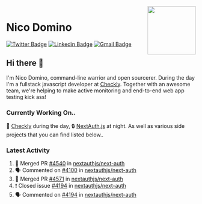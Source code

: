<img align="right" src="https://imgur.com/46Xmagk.png" width="128" />

# Nico Domino

[![Twitter Badge](https://img.shields.io/badge/-@ndom91-1ca0f1?style=flat-square&labelColor=1ca0f1&logo=twitter&logoColor=white&link=https://twitter.com/ndom91)](https://twitter.com/ndom91) [![Linkedin Badge](https://img.shields.io/badge/-ndom91-blue?style=flat-square&logo=Linkedin&logoColor=white&link=https://www.linkedin.com/in/ndom91/)](https://www.linkedin.com/in/ndom91/) [![Gmail Badge](https://img.shields.io/badge/-yo@ndo.dev-c14438?style=flat-square&logo=mail.ru&logoColor=white&link=mailto:yo@ndo.dev)](mailto:yo@ndo.dev)

## Hi there 👋

I'm Nico Domino, command-line warrior and open sourcerer. During the day I'm a fullstack javascript developer at [Checkly](https://checklyhq.com). Together with an awesome team, we're helping to make active monitoring and end-to-end web app testing kick ass!

### Currently Working On..

🦝 [Checkly](https://checklyhq.com) during the day, 🔒 [NextAuth.js](https://github.com/nextauthjs/next-auth) at night. As well as various side projects that you can find listed below..

<!--START_SECTION_PROFILE_VIEWS:readme-info-->
<!--END_SECTION_PROFILE_VIEWS:readme-info-->

<!--START_SECTION_DAILY_COMMIT:readme-info-->
<!--END_SECTION_DAILY_COMMIT:readme-info-->

<!--START_SECTION_WEEKLY_COMMIT:readme-info-->
<!--END_SECTION_WEEKLY_COMMIT:readme-info-->

### Latest Activity

<!--START_SECTION:activity-->
1. 🎉 Merged PR [#4540](https://github.com/nextauthjs/next-auth/pull/4540) in [nextauthjs/next-auth](https://github.com/nextauthjs/next-auth)
2. 🗣 Commented on [#4100](https://github.com/nextauthjs/next-auth/issues/4100) in [nextauthjs/next-auth](https://github.com/nextauthjs/next-auth)
3. 🎉 Merged PR [#4571](https://github.com/nextauthjs/next-auth/pull/4571) in [nextauthjs/next-auth](https://github.com/nextauthjs/next-auth)
4. ❗️ Closed issue [#4194](https://github.com/nextauthjs/next-auth/issues/4194) in [nextauthjs/next-auth](https://github.com/nextauthjs/next-auth)
5. 🗣 Commented on [#4194](https://github.com/nextauthjs/next-auth/issues/4194) in [nextauthjs/next-auth](https://github.com/nextauthjs/next-auth)
<!--END_SECTION:activity-->
